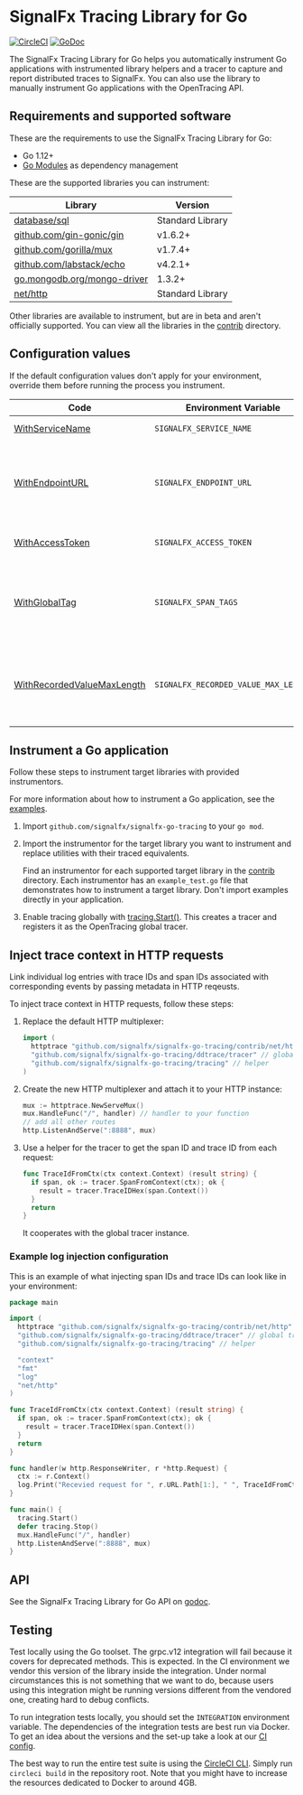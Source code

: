 # SignalFx Tracing Library for Go

[![CircleCI](https://circleci.com/gh/signalfx/signalfx-go-tracing/tree/master.svg?style=svg)](https://circleci.com/gh/signalfx/signalfx-go-tracing/tree/master)
[![GoDoc](https://godoc.org/github.com/signalfx/signalfx-go-tracing/tracing?status.svg)](https://godoc.org/github.com/signalfx/signalfx-go-tracing/tracing)

The SignalFx Tracing Library for Go helps you automatically instrument
Go applications with instrumented library helpers and a tracer to capture
and report distributed traces to SignalFx. You can also use the library to
manually instrument Go applications with the OpenTracing API.

## Requirements and supported software

These are the requirements to use the SignalFx Tracing Library for Go:

* Go 1.12+
* [Go Modules](https://golang.org/ref/mod) as dependency management

These are the supported libraries you can instrument:

| Library | Version |
| ------- | ------- |
| [database/sql](contrib/database/sql) | Standard Library |
| [github.com/gin-gonic/gin](contrib/gin-gonic/gin) | v1.6.2+ |
| [github.com/gorilla/mux](contrib/gorilla/mux) | v1.7.4+ |
| [github.com/labstack/echo](contrib/labstack/echo.v4) | v4.2.1+ |
| [go.mongodb.org/mongo-driver](contrib/mongodb/mongo-go-driver) | 1.3.2+ |
| [net/http](contrib/net/http) | Standard Library |

Other libraries are available to instrument, but are in beta and aren't
officially supported. You can view all the libraries in the
[contrib](contrib) directory.

## Configuration values

If the default configuration values don't apply for your environment, override them before running the process you instrument.

| Code | Environment Variable | Default Value | Notes |
| ---  | ---                  | ---           | ---   |
| [WithServiceName](https://godoc.org/github.com/signalfx/signalfx-go-tracing/tracing/#WithServiceName) | `SIGNALFX_SERVICE_NAME` | `SignalFx-Tracing` | The name of the service. |
| [WithEndpointURL](https://godoc.org/github.com/signalfx/signalfx-go-tracing/tracing/#WithEndpointURL) | `SIGNALFX_ENDPOINT_URL` | `http://localhost:9080/v1/trace` | The URL to send traces to. Send spans to a Smart Agent, OpenTelemetry Collector, or a SignalFx ingest endpoint.  |
| [WithAccessToken](https://godoc.org/github.com/signalfx/signalfx-go-tracing/tracing/#WithAccessToken) | `SIGNALFX_ACCESS_TOKEN` | none | The access token for your SignalFx organization. |
| [WithGlobalTag](https://godoc.org/github.com/signalfx/signalfx-go-tracing/tracing/#WithGlobalTag) | `SIGNALFX_SPAN_TAGS` | none | Comma-separated list of tags included in every reported span. For example, "key1:val1,key2:val2". Use only string values for tags.|
| [WithRecordedValueMaxLength](https://godoc.org/github.com/signalfx/signalfx-go-tracing/tracing/#WithRecordedValueMaxLength) | `SIGNALFX_RECORDED_VALUE_MAX_LENGTH` | 1200 | The maximum number of characters for any Zipkin-encoded tagged or logged value. Behaviour disabled when set to -1. |

## Instrument a Go application

Follow these steps to instrument target libraries with provided instrumentors.

For more information about how to instrument a Go application, see the
[examples](https://github.com/signalfx/tracing-examples/tree/master/signalfx-tracing/signalfx-go-tracing).

1. Import `github.com/signalfx/signalfx-go-tracing` to your `go mod`.
2. Import the instrumentor for the target library you want to instrument and
replace utilities with their traced equivalents.

   Find an instrumentor for each supported target library in the [contrib](contrib)
   directory. Each instrumentor has an `example_test.go` file that demonstrates
   how to instrument a target library. Don't import examples directly in your application.
3. Enable tracing globally with
[tracing.Start()](https://godoc.org/github.com/signalfx/signalfx-go-tracing/tracing/#Start).
This creates a tracer and registers it as the OpenTracing global tracer.

## Inject trace context in HTTP requests

Link individual log entries with trace IDs and span IDs associated with corresponding events by passing metadata in HTTP reqeusts.

To inject trace context in HTTP requests, follow these steps:

1. Replace the default HTTP multiplexer:

   ```go
   import (
     httptrace "github.com/signalfx/signalfx-go-tracing/contrib/net/http"
     "github.com/signalfx/signalfx-go-tracing/ddtrace/tracer" // global tracer
     "github.com/signalfx/signalfx-go-tracing/tracing" // helper
   )
   ```

2. Create the new HTTP multiplexer and attach it to your HTTP instance:

   ```go
   mux := httptrace.NewServeMux()
   mux.HandleFunc("/", handler) // handler to your function
   // add all other routes
   http.ListenAndServe(":8888", mux)
   ```

3. Use a helper for the tracer to get the span ID and trace ID from each request:

   ```go
   func TraceIdFromCtx(ctx context.Context) (result string) {
     if span, ok := tracer.SpanFromContext(ctx); ok {
       result = tracer.TraceIDHex(span.Context())
     }
     return
   }
   ```

   It cooperates with the global tracer instance.

### Example log injection configuration

This is an example of what injecting span IDs and trace IDs can look like in your environment:

```go
package main

import (
  httptrace "github.com/signalfx/signalfx-go-tracing/contrib/net/http"
  "github.com/signalfx/signalfx-go-tracing/ddtrace/tracer" // global tracer
  "github.com/signalfx/signalfx-go-tracing/tracing" // helper

  "context"
  "fmt"
  "log"
  "net/http"
)

func TraceIdFromCtx(ctx context.Context) (result string) {
  if span, ok := tracer.SpanFromContext(ctx); ok {
    result = tracer.TraceIDHex(span.Context())
  }
  return
}

func handler(w http.ResponseWriter, r *http.Request) {
  ctx := r.Context()
  log.Print("Recevied request for ", r.URL.Path[1:], " ", TraceIdFromCtx(ctx))
}

func main() {
  tracing.Start()
  defer tracing.Stop()
  mux.HandleFunc("/", handler)
  http.ListenAndServe(":8888", mux)
}

```

## API

See the SignalFx Tracing Library for Go API on
[godoc](https://godoc.org/github.com/signalfx/signalfx-go-tracing/tracing).

## Testing

Test locally using the Go toolset. The grpc.v12 integration will fail because
it covers for deprecated methods. This is expected. In the CI environment we
vendor this version of the library inside the integration. Under normal
circumstances this is not something that we want to do, because users using
this integration might be running versions different from the vendored one,
creating hard to debug conflicts.

To run integration tests locally, you should set the `INTEGRATION` environment
variable. The dependencies of the integration tests are best run via Docker.
To get an idea about the versions and the set-up take a look at our
[CI config](https://github.com/signalfx/signalfx-go-tracing/blob/master/.circleci/config.yml).

The best way to run the entire test suite is using the
[CircleCI CLI](https://circleci.com/docs/2.0/local-jobs/). Simply run
`circleci build` in the repository root. Note that you might have to increase
the resources dedicated to Docker to around 4GB.
